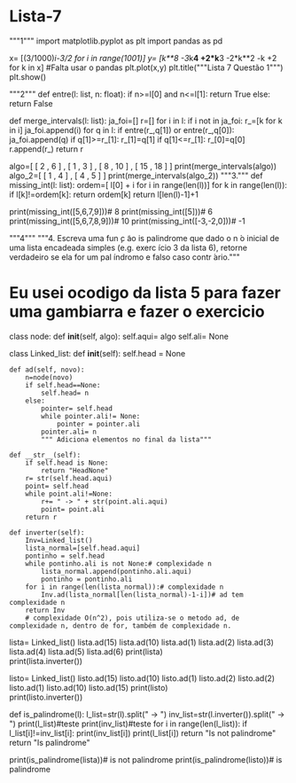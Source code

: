 # Lista-7
"""1"""
import matplotlib.pyplot as plt
import pandas as pd

x= [(3/1000)*i-3/2 for i in range(1001)]
y= [k**8 -3*k**4  +2*k**3  -2*k**2 -k +2 for k in x]
#Falta usar o pandas
plt.plot(x,y)
plt.title("""Lista 7
Questão 1""")
plt.show()

"""2"""
def entre(l: list, n: float):
    if n>=l[0] and n<=l[1]:
        return True
    else:
        return False

def merge_intervals(l: list):
    ja_foi=[]
    r=[]
    for i in l:
        if i not in ja_foi:
            r_=[k for k in i]
            ja_foi.append(i)
            for q in l:
                if entre(r_,q[1]) or entre(r_,q[0]):
                    ja_foi.append(q)
                    if q[1]>=r_[1]:
                        r_[1]=q[1]
                    if q[1]<=r_[1]:
                        r_[0]=q[0]
            r.append(r_)
    return r

algo=[ [ 2 , 6 ] , [ 1 , 3 ] , [ 8 , 10 ] , [ 15 , 18 ] ]
print(merge_intervals(algo))
algo_2=[ [ 1 , 4 ] , [ 4 , 5 ] ]
print(merge_intervals(algo_2))
"""3."""
def missing_int(l: list):
  ordem=[ l[0] + i for i in range(len(l))]
  for k in range(len(l)):
    if l[k]!=ordem[k]:
      return ordem[k]
  return l[len(l)-1]+1
  
print(missing_int([5,6,7,9]))# 8
print(missing_int([5]))# 6
print(missing_int([5,6,7,8,9]))# 10
print(missing_int([-3,-2,0]))# -1


"""4"""
"""4. Escreva uma fun ̧c ̃ao is palindrome que dado o n ́o inicial de uma lista
encadeada simples (e.g. exerc ́ıcio 3 da lista 6), retorne verdadeiro se ela
for um pal ́ındromo e falso caso contr ́ario."""
# Eu usei ocodigo da lista 5 para fazer uma gambiarra e fazer o exercicio

class node:
    def __init__(self, algo):
        self.aqui= algo
        self.ali= None

class Linked_list:
    def __init__(self):
        self.head = None
        
    def ad(self, novo):
        n=node(novo)
        if self.head==None:
            self.head= n
        else:
            pointer= self.head
            while pointer.ali!= None:
                pointer = pointer.ali
            pointer.ali= n
            """ Adiciona elementos no final da lista"""
    
    def __str__(self):
        if self.head is None:
            return "HeadNone" 
        r= str(self.head.aqui)
        point= self.head
        while point.ali!=None:
            r+= " -> " + str(point.ali.aqui)
            point= point.ali
        return r

    def inverter(self):
        Inv=Linked_list()
        lista_normal=[self.head.aqui]
        pontinho = self.head
        while pontinho.ali is not None:# complexidade n
            lista_normal.append(pontinho.ali.aqui)
            pontinho = pontinho.ali
        for i in range(len(lista_normal)):# complexidade n
            Inv.ad(lista_normal[len(lista_normal)-1-i])# ad tem complexidade n
        return Inv
        # complexidade O(n^2), pois utiliza-se o metodo ad, de complexidade n, dentro de for, também de complexidade n.
        
        
lista= Linked_list()
lista.ad(15)
lista.ad(10)
lista.ad(1)
lista.ad(2)
lista.ad(3)
lista.ad(4)
lista.ad(5)
lista.ad(6)
print(lista)  
print(lista.inverter())

listo= Linked_list()
listo.ad(15)
listo.ad(10)
listo.ad(1)
listo.ad(2)
listo.ad(2)
listo.ad(1)
listo.ad(10)
listo.ad(15)
print(listo)  
print(listo.inverter())

def is_palindrome(l):
    l_list=str(l).split(" -> ")
    inv_list=str(l.inverter()).split(" -> ")
    print(l_list)#teste
    print(inv_list)#teste
    for i in range(len(l_list)):
        if l_list[i]!=inv_list[i]:
            print(inv_list[i])
            print(l_list[i])
            return "Is not palindrome"
    return "Is palindrome"

print(is_palindrome(lista))# is not palindrome
print(is_palindrome(listo))# is palindrome
